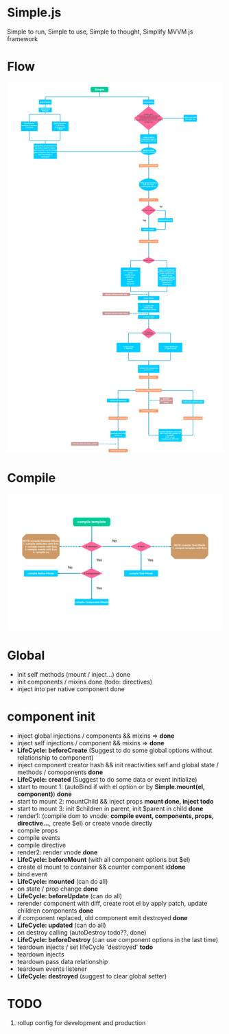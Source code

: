 # Simple.js
Simple to run, Simple to use, Simple to thought, Simplify MVVM js framework 

# Flow
![avatar](./starter/flow.png)

# Compile
![avatar](./starter/compile.png)
# Global

* init self methods (mount / inject...) done
* init components / mixins done (todo: directives)
* inject into per native component done

# component init

* inject global injections / components && mixins => **done**
* inject self injections / component && mixins => **done**
* **LifeCycle: beforeCreate** (Suggest to do some global options without relationship to component)
* inject component creator hash && init reactivities self and global state / methods / comoponents **done**
* **LifeCycle: created** (Suggest to do some data or event initialize)
* start to mount 1: (autoBind if with el option or by **Simple.mount(el, component)**) **done**
* start to mount 2: mountChild && inject props **mount done, inject todo**
* start to mount 3: init $children in parent, init $parent in child **done**
* render1: (compile dom to vnode: **compile event, components, props, directive...**, create $el) or create vnode directly
* compile props
* compile events
* compile directive
* render2: render vnode **done**
* **LifeCycle: beforeMount** (with all component options but $el)
* create el mount to container && counter component id**done**
* bind event
* **LifeCycle: mounted** (can do all)
* on state / prop change **done**
* **LifeCycle: beforeUpdate** (can do all)
* rerender component with diff, create root el by apply patch, update children components **done**
* if component replaced, old component emit destroyed **done**
* **LifeCycle: updated** (can do all)
* on destroy calling (autoDestroy todo??, done)
* **LifeCycle: beforeDestroy** (can use component options in the last time)
* teardown injects / set lifeCycle 'destroyed' **todo**
* teardown injects
* teardown pass data relationship
* teardown events listener
* **LifeCycle: destroyed** (suggest to clear global setter)

# TODO
1. rollup config for development and production
